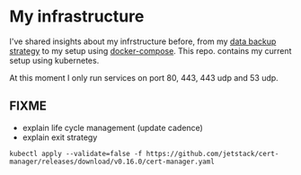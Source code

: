 # My infrastructure

I've shared insights about my infrstructure before,
from my
[data backup strategy](https://blog.lent.ink/post/databackup/)
to my setup using
[docker-compose](https://github.com/svlentink/dockerfiles/tree/master/docker-compose/mywebsite).
This repo. contains my current setup using kubernetes.

At this moment I only run services on port 80, 443, 443 udp and 53 udp.

<!--
## Directories I've used in the past

- ~/.sekretoj
- ~/Dropbox
- wordpress
- ~/.ssh keys
- systemd (wordpress-backup, deploy-containers)

-->

## FIXME

- explain life cycle management (update cadence)
- explain exit strategy

```
kubectl apply --validate=false -f https://github.com/jetstack/cert-manager/releases/download/v0.16.0/cert-manager.yaml
```

